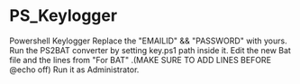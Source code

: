 # PS_Keylogger
Powershell Keylogger
Replace the "EMAILID" && "PASSWORD" with yours.
Run the PS2BAT converter by setting key.ps1 path inside it.
Edit the new Bat file and the lines from "For BAT" .(MAKE SURE TO ADD LINES BEFORE @echo off)
Run it as Administrator.
